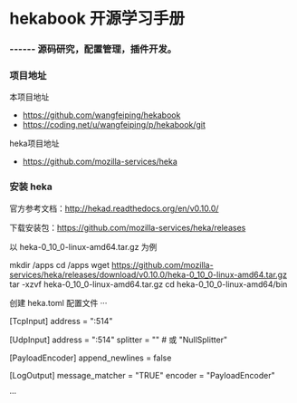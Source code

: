 # hekabook 开源学习手册

### ------ 源码研究，配置管理，插件开发。

### 项目地址

本项目地址

* https://github.com/wangfeiping/hekabook
* https://coding.net/u/wangfeiping/p/hekabook/git

heka项目地址

* https://github.com/mozilla-services/heka

### 安装 heka

官方参考文档：http://hekad.readthedocs.org/en/v0.10.0/

下载安装包：https://github.com/mozilla-services/heka/releases

以 heka-0_10_0-linux-amd64.tar.gz 为例

mkdir /apps
cd /apps
wget https://github.com/mozilla-services/heka/releases/download/v0.10.0/heka-0_10_0-linux-amd64.tar.gz
tar -xzvf heka-0_10_0-linux-amd64.tar.gz
cd heka-0_10_0-linux-amd64/bin

创建 heka.toml 配置文件
···

[TcpInput]
address = ":514"

[UdpInput]
address = ":514"
splitter = "" # 或 "NullSplitter"

[PayloadEncoder]
append_newlines = false

[LogOutput]
message_matcher = "TRUE"
encoder = "PayloadEncoder"

···

